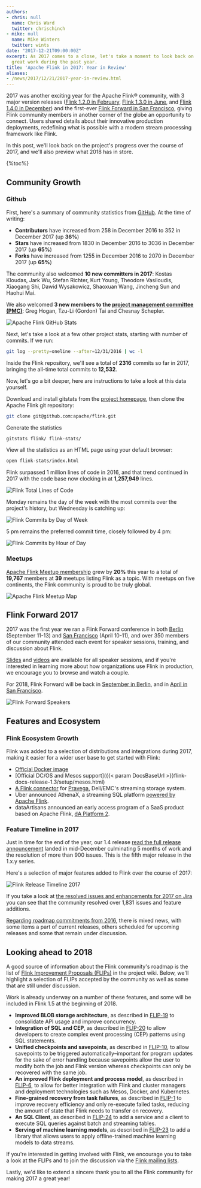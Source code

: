 ```yaml
---
authors:
- chris: null
  name: Chris Ward
  twitter: chrischinch
- mike: null
  name: Mike Winters
  twitter: wints
date: "2017-12-21T09:00:00Z"
excerpt: As 2017 comes to a close, let's take a moment to look back on the Flink community's
  great work during the past year.
title: 'Apache Flink in 2017: Year in Review'
aliases:
- /news/2017/12/21/2017-year-in-review.html
---
```


2017 was another exciting year for the Apache Flink® community, with 3 major version releases ([Flink 1.2.0 in February](http://flink.apache.org/news/2017/02/06/release-1.2.0.html), [Flink 1.3.0 in June](http://flink.apache.org/news/2017/06/01/release-1.3.0.html), and [Flink 1.4.0 in December](http://flink.apache.org/news/2017/12/12/release-1.4.0.html)) and the first-ever [Flink Forward in San Francisco](https://sf-2017.flink-forward.org/), giving Flink community members in another corner of the globe an opportunity to connect. Users shared details about their innovative production deployments, redefining what is possible with a modern stream processing framework like Flink.

In this post, we'll look back on the project's progress over the course of 2017, and we'll also preview what 2018 has in store.

{%toc%}

## Community Growth

### Github

First, here's a summary of community statistics from [GitHub](https://github.com/apache/flink). At the time of writing:

-   **Contributors** have increased from 258 in December 2016 to 352 in December 2017 (up **36%**)
-   **Stars** have increased from 1830 in December 2016 to 3036 in December 2017 (up **65%**)
-   **Forks** have increased from 1255 in December 2016 to 2070 in December 2017 (up **65%**)

The community also welcomed **10 new committers in 2017**: Kostas Kloudas, Jark Wu, Stefan Richter, Kurt Young, Theodore Vasiloudis, Xiaogang Shi, Dawid Wysakowicz, Shaoxuan Wang, Jincheng Sun and Haohui Mai.

We also welcomed **3 new members to the [project management committee (PMC)](http://www.apache.org/foundation/governance/pmcs.html)**: Greg Hogan, Tzu-Li (Gordon) Tai and Chesnay Schepler.

![Apache Flink GitHub Stats](/img/blog/github-stats-2017.png)

Next, let's take a look at a few other project stats, starting with number of commits. If we run:

```bash
git log --pretty=oneline --after=12/31/2016 | wc -l
```

Inside the Flink repository, we'll see a total of **2316** commits so far in 2017, bringing the all-time total commits to **12,532**.

Now, let's go a bit deeper, here are instructions to take a look at this data yourself.

Download and install gitstats from the [project homepage](http://gitstats.sourceforge.net/), then clone the Apache Flink git repository:

```bash
git clone git@github.com:apache/flink.git
```

Generate the statistics

```bash
gitstats flink/ flink-stats/
```

View all the statistics as an HTML page using your default browser:

```bash
open flink-stats/index.html
```

Flink surpassed 1 million lines of code in 2016, and that trend continued in 2017 with the code base now clocking in at **1,257,949** lines.

![Flink Total Lines of Code](/img/blog/flink-lines-of-code-2017.png)

Monday remains the day of the week with the most commits over the project's history, but Wednesday is catching up:

![Flink Commits by Day of Week](/img/blog/flink-dow-2017.png)

5 pm remains the preferred commit time, closely followed by 4 pm:

![Flink Commits by Hour of Day](/img/blog/flink-hod-2017.png)

### Meetups

[Apache Flink Meetup membership](https://www.meetup.com/topics/apache-flink/) grew by **20%** this year to a total of **19,767** members at **39** meetups listing Flink as a topic. With meetups on five continents, the Flink community is proud to be truly global.

![Apache Flink Meetup Map](/img/blog/flink-meetups-dec2017.png)

## Flink Forward 2017

2017 was the first year we ran a Flink Forward conference in both [Berlin](https://berlin-2017.flink-forward.org) (September 11-13) and [San Francisco](https://sf-2017.flink-forward.org) (April 10-11), and over 350 members of our community attended each event for speaker sessions, training, and discussion about Flink.

[Slides](https://www.slideshare.net/FlinkForward/presentations) and [videos](https://www.youtube.com/channel/UCY8_lgiZLZErZPF47a2hXMA) are available for all speaker sessions, and if you're interested in learning more about how organizations use Flink in production, we encourage you to browse and watch a couple.

For 2018, Flink Forward will be back in [September in Berlin](https://flink-forward.org/), and in [April in San Francisco](https://sf-2018.flink-forward.org/).

![Flink Forward Speakers](/img/blog/speaker-logos-ff2017.png)

## Features and Ecosystem

### Flink Ecosystem Growth

Flink was added to a selection of distributions and integrations during 2017, making it easier for a wider user base to get started with Flink:

-   [Official Docker image](https://hub.docker.com/r/_/flink/)
-   [Official DC/OS and Mesos support]({{< param DocsBaseUrl >}}flink-docs-release-1.3/setup/mesos.html)
-   [A Flink connector](https://data-artisans.com/blog/dellemc-launches-open-source-pravega-complete-apache-flink-connector) for [Pravega](http://pravega.io), Dell/EMC's streaming storage system.
-   Uber announced AthenaX, a streaming SQL platform [powered by Apache Flink](https://data-artisans.com/blog/uber-introduces-open-source-athenax-streaming-sql-platform-apache-flink).
-   dataArtisans announced an early access program of a SaaS product based on Apache Flink, [dA Platform 2](https://data-artisans.com/blog/da-platform-2-stateful-stream-processing-with-apache-flink-made-easier).

### Feature Timeline in 2017

Just in time for the end of the year, our 1.4 release [read the full release announcement](http://flink.apache.org/news/2017/12/12/release-1.4.0.html) landed in mid-December culminating 5 months of work and the resolution of more than 900 issues. This is the fifth major release in the 1.x.y series.

Here's a selection of major features added to Flink over the course of 2017:

![Flink Release Timeline 2017](/img/blog/flink-releases-2017.png)

If you take a look at [the resolved issues and enhancements for 2017 on Jira](https://issues.apache.org/jira/browse/FLINK-5016?jql=project%20%3D%20FLINK%20AND%20issuetype%20in%20(Bug%2C%20Improvement%2C%20%22New%20Feature%22)%20AND%20status%20in%20(Resolved%2C%20Closed)%20AND%20resolved%20%3E%3D%202017-01-01%20AND%20resolved%20%3C%3D%202017-12-31%20ORDER%20BY%20resolved%20ASC) you can see that the community resolved over 1,831 issues and feature additions.

[Regarding roadmap commitments from 2016](/news/2016/12/19/2016-year-in-review.html#looking-ahead-to-2017), there is mixed news, with some items a part of current releases, others scheduled for upcoming releases and some that remain under discussion.

## Looking ahead to 2018

A good source of information about the Flink community's roadmap is the list of [Flink Improvement Proposals (FLIPs)](https://cwiki.apache.org/confluence/display/FLINK/Flink+Improvement+Proposals) in the project wiki. Below, we'll highlight a selection of FLIPs accepted by the community as well as some that are still under discussion.

Work is already underway on a number of these features, and some will be included in Flink 1.5 at the beginning of 2018.

-   **Improved BLOB storage architecture**, as described in [FLIP-19](https://cwiki.apache.org/confluence/display/FLINK/FLIP-19:+Improved+BLOB+storage+architecture) to consolidate API usage and improve concurrency.
-   **Integration of SQL and CEP**, as described in [FLIP-20](https://cwiki.apache.org/confluence/display/FLINK/FLIP-20:+Integration+of+SQL+and+CEP) to allow developers to  create complex event processing (CEP) patterns using SQL statements.
-   **Unified checkpoints and savepoints**, as described in [FLIP-10](https://cwiki.apache.org/confluence/display/FLINK/FLIP-10:+Unify+Checkpoints+and+Savepoints), to allow savepoints to be triggered automatically–important for program updates for the sake of error handling because savepoints allow the user to modify both the job and Flink version whereas checkpoints can only be recovered with the same job.
-   **An improved Flink deployment and process model**, as described in [FLIP-6](https://cwiki.apache.org/confluence/pages/viewpage.action?pageId=65147077), to allow for better integration with Flink and cluster managers and deployment technologies such as Mesos, Docker, and Kubernetes.
-   **Fine-grained recovery from task failures**, as described in [FLIP-1](https://cwiki.apache.org/confluence/display/FLINK/FLIP-1+:+Fine+Grained+Recovery+from+Task+Failures) to improve recovery efficiency and only re-execute failed tasks, reducing the amount of state that Flink needs to transfer on recovery.
- **An SQL Client**, as described in [FLIP-24](https://cwiki.apache.org/confluence/display/FLINK/FLIP-24+-+SQL+Client) to add a service and a client to execute SQL queries against batch and streaming tables.
- **Serving of machine learning models**, as described in [FLIP-23](https://cwiki.apache.org/confluence/display/FLINK/FLIP-23+-+Model+Serving) to add a library that allows users to apply offline-trained machine learning models to data streams.

If you're interested in getting involved with Flink, we encourage you to take a look at the FLIPs and to join the discussion via the [Flink mailing lists](http://flink.apache.org/community.html#mailing-lists).

Lastly, we'd like to extend a sincere thank you to all the Flink community for making 2017 a great year!
